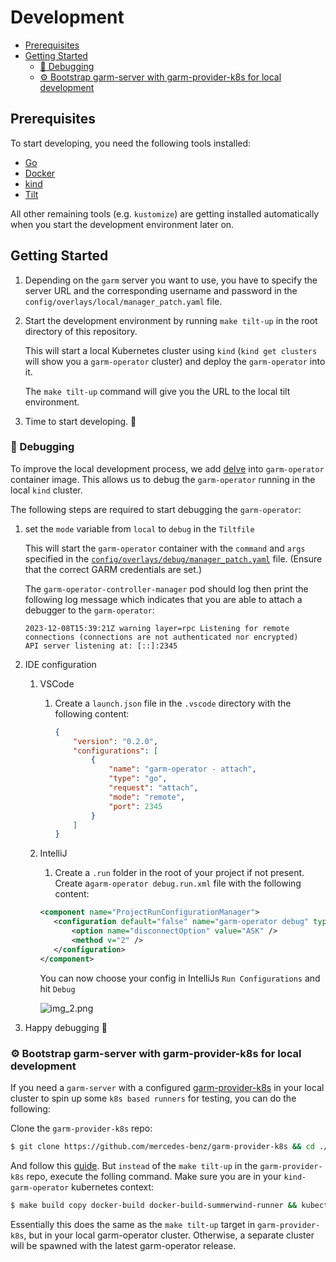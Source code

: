 <!-- SPDX-License-Identifier: MIT -->

# Development

<!-- toc -->
- [Prerequisites](#prerequisites)
- [Getting Started](#getting-started)
  - [🐛 Debugging](#-debugging)
  - [⚙️ Bootstrap garm-server with garm-provider-k8s for local development](#-bootstrap-garm-server-with-garm-provider-k8s-for-local-development)
<!-- /toc -->

## Prerequisites

To start developing, you need the following tools installed:

- [Go](https://golang.org/doc/install)
- [Docker](https://docs.docker.com/get-docker/)
- [kind](https://kind.sigs.k8s.io/docs/user/quick-start/)
- [Tilt](https://docs.tilt.dev/install.html)

All other remaining tools (e.g. `kustomize`) are getting installed automatically when you start the development environment later on.

## Getting Started

1. Depending on the `garm` server you want to use, you have to specify the server URL and the corresponding username and password in the `config/overlays/local/manager_patch.yaml` file.
1. Start the development environment by running `make tilt-up` in the root directory of this repository.
   
   This will start a local Kubernetes cluster using `kind` (`kind get clusters` will show you a `garm-operator` cluster) and deploy the `garm-operator` into it.

   The `make tilt-up` command will give you the URL to the local tilt environment.
1. Time to start developing. 🎉


### 🐛 Debugging

To improve the local development process, we add [delve](https://github.com/go-delve/delve) into `garm-operator` container image.
This allows us to debug the `garm-operator` running in the local `kind` cluster.

The following steps are required to start debugging the `garm-operator`:

1. set the `mode` variable from `local` to `debug` in the `Tiltfile`

   This will start the `garm-operator` container with the `command` and `args` specified in the [`config/overlays/debug/manager_patch.yaml`](config/overlays/debug/manager_patch.yaml) file. (Ensure that the correct GARM credentials are set.)

   The `garm-operator-controller-manager` pod should log then print the following log message which indicates that you are able to attach a debugger to the `garm-operator`:

   ```
   2023-12-08T15:39:21Z warning layer=rpc Listening for remote connections (connections are not authenticated nor encrypted)
   API server listening at: [::]:2345
   ```

1. IDE configuration
   1. VSCode
      1. Create a `launch.json` file in the `.vscode` directory with the following content:
         ```json
         {
             "version": "0.2.0",
             "configurations": [
                 {
                     "name": "garm-operator - attach",
                     "type": "go",
                     "request": "attach",
                     "mode": "remote",
                     "port": 2345
                 }
             ]
         }
         ```
   1. IntelliJ
      1. Create a `.run` folder in the root of your project if not present. Create a`garm-operator debug.run.xml` file with the following content:
      ```xml
      <component name="ProjectRunConfigurationManager">
         <configuration default="false" name="garm-operator debug" type="GoRemoteDebugConfigurationType" factoryName="Go Remote">
             <option name="disconnectOption" value="ASK" />
             <method v="2" />
         </configuration>
      </component>
      ```
      You can now choose your config in IntelliJs `Run Configurations` and hit `Debug`
         
      ![img_2.png](docs/assets/intellij-debugging.png)

1. Happy debugging 🐛


### ⚙️ Bootstrap garm-server with garm-provider-k8s for local development

If you need a `garm-server` with a configured [garm-provider-k8s](https://github.com/mercedes-benz/garm-provider-k8s) in your local cluster to spin up some `k8s based runners` for testing, you can do the following:

Clone the `garm-provider-k8s` repo:
   ```bash
   $ git clone https://github.com/mercedes-benz/garm-provider-k8s && cd ./garm-provider-k8s
   ```
And follow this [guide](https://github.com/mercedes-benz/garm-provider-k8s/blob/main/DEVELOPMENT.md). But `instead` of the `make tilt-up` in the `garm-provider-k8s` repo, execute the folling command. Make sure you are in your `kind-garm-operator` kubernetes context:
   ```bash
   $ make build copy docker-build docker-build-summerwind-runner && kubectl apply -k hack/local-development/kubernetes/
   ```
Essentially this does the same as the `make tilt-up` target in `garm-provider-k8s`, but in your local garm-operator cluster. Otherwise, a separate cluster will be spawned with the latest garm-operator release.
